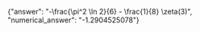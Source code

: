 {"answer": "-\\frac{\\pi^2 \\ln 2}{6} - \\frac{1}{8} \\zeta(3)", "numerical_answer": "-1.2904525078"}